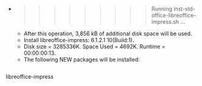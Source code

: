 * >>>>>>>>> Running inst-std-office-libreoffice-impress.sh ...
  * After this operation, 3,856 kB of additional disk space will be used.
  * Install libreoffice-impress: 6.1.2.1 10(Build:1).
  * Disk size = 3285336K. Space Used = 4692K. Runtime = 00:00:00:13.
  * The following NEW packages will be installed:
  ```bash
libreoffice-impress
  ```
